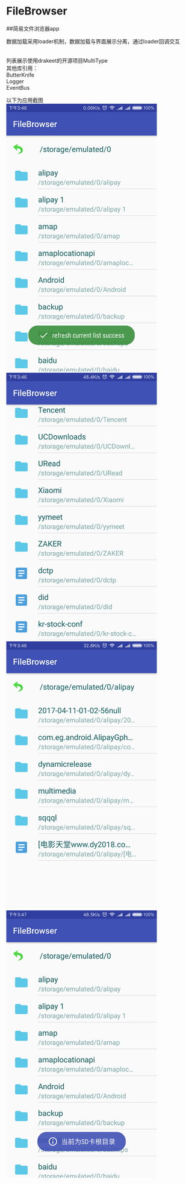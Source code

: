 # FileBrowser
##简易文件浏览器app<br>

数据加载采用loader机制，数据加载与界面展示分离，通过loader回调交互<br><br>

列表展示使用drakeet的开源项目MultiType<br>
其他库引用：<br>
ButterKnife <br>
Logger <br>
EventBus <br>

以下为应用截图 <br>
![image](https://github.com/WeiMei-Tian/FileBrowser/blob/master/img/main.png "应用页面") 
         ![image](https://github.com/WeiMei-Tian/FileBrowser/blob/master/img/end.png "应用页面") <br>
![image](https://github.com/WeiMei-Tian/FileBrowser/blob/master/img/inner.png "应用页面") 
         ![image](https://github.com/WeiMei-Tian/FileBrowser/blob/master/img/toast.png "应用页面") <br>
